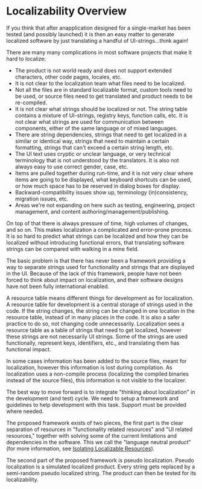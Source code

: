 

# Localizability Overview

If you think that after anapplication designed for a single-market has been tested (and possibly launched) it is then an easy matter to generate localized software by just translating a handful of UI-strings…think again!

There are many many complications in most software projects that make it hard to localize:

-   The product is not world ready and does not support extended characters, other code pages, locales, etc.
-   It is not clear to the localization team what files need to be localized.
-   Not all the files are in standard localizable format, custom tools need to be used, or source files need to get translated and product needs to be re-compiled.
-   It is not clear what strings should be localized or not. The string table contains a mixture of UI-strings, registry keys, function calls, etc. It is not clear what strings are used for communication between components, either of the same language or of mixed languages.
-   There are string dependencies, strings that need to get localized in a similar or identical way, strings that need to maintain a certain formatting, strings that can't exceed a certain string length, etc.
-   The UI text uses cryptic or unclear language, or very technical terminology that is not understood by the translators. It is also not always easy to use correct gender, case, etc.
-   Items are pulled together during run-time, and it is not very clear where items are going to be displayed, what keyboard shortcuts can be used, or how much space has to be reserved in dialog boxes for display.
-   Backward-compatibility issues show up, terminology (in)consistency, migration issues, etc.
-   Areas we're not expanding on here such as testing, engineering, project management, and content authoring/management/publishing.

On top of that there is always pressure of time, high volumes of changes, and so on. This makes localization a complicated and error-prone process. It is so hard to predict what strings can be localized and how they can be localized without introducing functional errors, that translating software strings can be compared with walking in a mine field.

The basic problem is that there has never been a framework providing a way to separate strings used for functionality and strings that are displayed in the UI. Because of the lack of this framework, people have not been forced to think about impact on localization, and their software designs have not been fully international enabled.

A resource table means different things for development as for localization. A resource table for development is a central storage of strings used in the code. If the string changes, the string can be changed in one location in the resource table, instead of in many places in the code. It is also a safer practice to do so, not changing code unnecessarily. Localization sees a resource table as a table of strings that need to get localized, however these strings are not necessarily UI strings. Some of the strings are used functionally, represent keys, identifiers, etc., and translating them has functional impact.

In some cases information has been added to the source files, meant for localization, however this information is lost during compilation. As localization uses a non-compile process (localizing the compiled binaries instead of the source files), this information is not visible to the localizer.

The best way to move forward is to integrate "thinking about localization" in the development (and test) cycle. We need to setup a framework and guidelines to help development with this task. Support must be provided where needed.

The proposed framework exists of two pieces, the first part is the clear separation of resources in "functionality related resources" and "UI related resources," together with solving some of the current limitations and dependencies in the software. This we call the "language neutral product" (for more information, see [Isolating Localizable Resources](https://msdn.microsoft.com/globalization/mt662338)).

The second part of the proposed framework is pseudo localization. Pseudo localization is a simulated localized product. Every string gets replaced by a semi-random pseudo localized string. The product can then be tested for its localizability.


